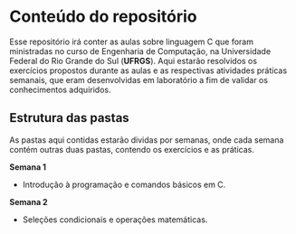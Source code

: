 # Conteúdo do repositório

Esse repositório irá conter as aulas sobre linguagem C que foram ministradas no curso de Engenharia de Computação, na Universidade Federal do Rio Grande do Sul (**UFRGS**).
Aqui estarão resolvidos os exercícios propostos durante as aulas e as respectivas atividades práticas semanais, que eram desenvolvidas em laboratório a fim de validar os conhecimentos adquiridos.

## Estrutura das pastas
As pastas aqui contidas estarão dividas por semanas, onde cada semana contém outras duas pastas, contendo os exercícios e as práticas.

**Semana 1**
  - Introdução à programação e comandos básicos em C.

**Semana 2**
  - Seleções condicionais e operações matemáticas.
